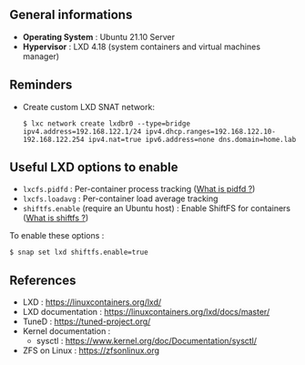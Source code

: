 ## General informations

* **Operating System** : Ubuntu 21.10 Server
* **Hypervisor** : LXD 4.18 (system containers and virtual machines manager)

## Reminders

* Create custom LXD SNAT network:

  ```shell
  $ lxc network create lxdbr0 --type=bridge ipv4.address=192.168.122.1/24 ipv4.dhcp.ranges=192.168.122.10-192.168.122.254 ipv4.nat=true ipv6.address=none dns.domain=home.lab
  ```

## Useful LXD options to enable

* `lxcfs.pidfd` : Per-container process tracking ([What is pidfd ?](https://kernel-recipes.org/en/2019/talks/pidfds-process-file-descriptors-on-linux/))
* `lxcfs.loadavg` : Per-container load average tracking
* `shiftfs.enable` (require an Ubuntu host) : Enable ShiftFS for containers ([What is shiftfs ?](https://discuss.linuxcontainers.org/t/trying-out-shiftfs/5155)) 

To enable these options :

```shell
$ snap set lxd shiftfs.enable=true
```

## References

* LXD : https://linuxcontainers.org/lxd/
* LXD documentation : https://linuxcontainers.org/lxd/docs/master/
* TuneD : https://tuned-project.org/
* Kernel documentation :
  * sysctl : https://www.kernel.org/doc/Documentation/sysctl/
* ZFS on Linux : https://zfsonlinux.org
